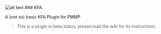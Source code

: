   ![alt text](https://github.com/PocketmineSmashPE/KFA/blob/master/biohazard.png) ### KFA

A (not so) basic KFA Plugin for PMMP

> This is a plugin in beta status, please read the wiki for its instructions.
